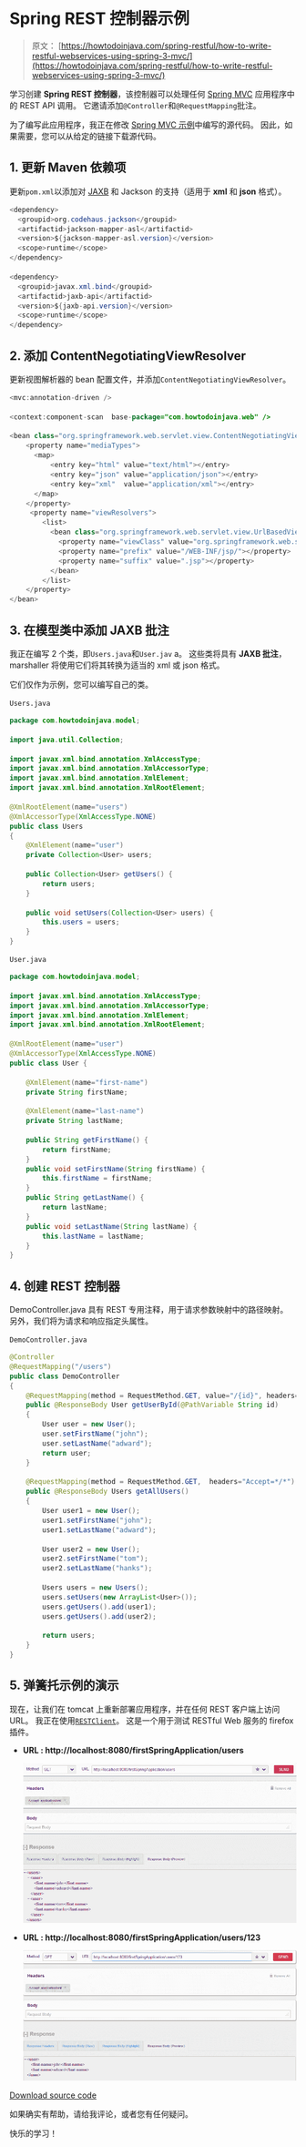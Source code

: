 # Spring REST 控制器示例

> 原文： [https://howtodoinjava.com/spring-restful/how-to-write-restful-webservices-using-spring-3-mvc/](https://howtodoinjava.com/spring-restful/how-to-write-restful-webservices-using-spring-3-mvc/)

学习创建 **Spring REST 控制器**，该控制器可以处理任何 [Spring MVC](https://howtodoinjava.com/spring-mvc-tutorial/) 应用程序中的 REST API 调用。 它邀请添加`@Controller`和`@RequestMapping`批注。

为了编写此应用程序，我正在修改 [Spring MVC 示例](//howtodoinjava.com/jstl/spring-3-mvc-hello-world-application-with-maven-and-jstl/)中编写的源代码。 因此，如果需要，您可以从给定的链接下载源代码。

## 1\. 更新 Maven 依赖项

更新`pom.xml`以添加对 [JAXB](https://howtodoinjava.com/jaxb/read-xml-to-java-object/) 和 Jackson 的支持（适用于 **xml** 和 **json** 格式）。

```java
<dependency>
  <groupid>org.codehaus.jackson</groupid>
  <artifactid>jackson-mapper-asl</artifactid>
  <version>${jackson-mapper-asl.version}</version>
  <scope>runtime</scope>
</dependency>

<dependency>
  <groupid>javax.xml.bind</groupid>
  <artifactid>jaxb-api</artifactid>
  <version>${jaxb-api.version}</version>
  <scope>runtime</scope>
</dependency>

```

## 2\. 添加 ContentNegotiatingViewResolver

更新视图解析器的 bean 配置文件，并添加`ContentNegotiatingViewResolver`。

```java
<mvc:annotation-driven />

<context:component-scan  base-package="com.howtodoinjava.web" />

<bean class="org.springframework.web.servlet.view.ContentNegotiatingViewResolver">
    <property name="mediaTypes">
      <map>
          <entry key="html" value="text/html"></entry>
          <entry key="json" value="application/json"></entry>
          <entry key="xml"  value="application/xml"></entry>
      </map>
    </property>
     <property name="viewResolvers">
        <list>
          <bean class="org.springframework.web.servlet.view.UrlBasedViewResolver">
            <property name="viewClass" value="org.springframework.web.servlet.view.JstlView"></property>
            <property name="prefix" value="/WEB-INF/jsp/"></property>
            <property name="suffix" value=".jsp"></property>
          </bean>
        </list>
    </property>
</bean>

```

## 3\. 在模型类中添加 JAXB 批注

我正在编写 2 个类，即`Users.java`和`User.jav` a。 这些类将具有 **JAXB 批注**，marshaller 将使用它们将其转换为适当的 xml 或 json 格式。

它们仅作为示例，您可以编写自己的类。

`Users.java`

```java
package com.howtodoinjava.model;

import java.util.Collection;

import javax.xml.bind.annotation.XmlAccessType;
import javax.xml.bind.annotation.XmlAccessorType;
import javax.xml.bind.annotation.XmlElement;
import javax.xml.bind.annotation.XmlRootElement;

@XmlRootElement(name="users")
@XmlAccessorType(XmlAccessType.NONE)
public class Users
{
    @XmlElement(name="user")
    private Collection<User> users;

    public Collection<User> getUsers() {
        return users;
    }

    public void setUsers(Collection<User> users) {
        this.users = users;
    }
}

```

`User.java`

```java
package com.howtodoinjava.model;

import javax.xml.bind.annotation.XmlAccessType;
import javax.xml.bind.annotation.XmlAccessorType;
import javax.xml.bind.annotation.XmlElement;
import javax.xml.bind.annotation.XmlRootElement;

@XmlRootElement(name="user")
@XmlAccessorType(XmlAccessType.NONE)
public class User {

    @XmlElement(name="first-name")
    private String firstName;

    @XmlElement(name="last-name")
    private String lastName;

    public String getFirstName() {
        return firstName;
    }
    public void setFirstName(String firstName) {
        this.firstName = firstName;
    }
    public String getLastName() {
        return lastName;
    }
    public void setLastName(String lastName) {
        this.lastName = lastName;
    }
}

```

## 4\. 创建 REST 控制器

DemoController.java 具有 REST 专用注释，用于请求参数映射中的路径映射。 另外，我们将为请求和响应指定头属性。

`DemoController.java`

```java
@Controller
@RequestMapping("/users")
public class DemoController
{
    @RequestMapping(method = RequestMethod.GET, value="/{id}", headers="Accept=*/*")
    public @ResponseBody User getUserById(@PathVariable String id)
    {
        User user = new User();
        user.setFirstName("john");
        user.setLastName("adward");
        return user;
    }

    @RequestMapping(method = RequestMethod.GET,  headers="Accept=*/*")
    public @ResponseBody Users getAllUsers()
    {
        User user1 = new User();
        user1.setFirstName("john");
        user1.setLastName("adward");

        User user2 = new User();
        user2.setFirstName("tom");
        user2.setLastName("hanks");

        Users users = new Users();
        users.setUsers(new ArrayList<User>());
        users.getUsers().add(user1);
        users.getUsers().add(user2);

        return users;
    }
}

```

## 5\. 弹簧托示例的演示

现在，让我们在 tomcat 上重新部署应用程序，并在任何 REST 客户端上访问 URL。 我正在使用[`RESTClient`](https://addons.mozilla.org/en-US/firefox/addon/restclient/)。 这是一个用于测试 RESTful Web 服务的 firefox 插件。

*   **URL : http://localhost:8080/firstSpringApplication/users**

    ![http://localhost:8080/firstSpringApplication/users](img/ddeff4e26807a4b3ff69261481988f9b.jpg)

*   **URL : http://localhost:8080/firstSpringApplication/users/123**

    ![http://localhost:8080/firstSpringApplication/users/123](img/3c8dff33ce20c1b28b04062237acc084.jpg)

[Download source code](https://drive.google.com/file/d/0B7yo2HclmjI4aGMxOF9aVTNkR1E/view?usp=drive_web)

如果确实有帮助，请给我评论，或者您有任何疑问。

快乐的学习！